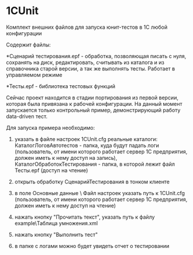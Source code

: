 1CUnit
======

Комплект внешних файлов для запуска юнит-тестов в 1С любой конфигурации

Содержит файлы:

*Сценарий тестирования.epf - обработка, позволяющая писать с нуля, сохранять на диск, редактировать, считывать из каталога и из справочника старой версии, а так же выполнять тесты. Работает в управляемом режиме

*Тесты.epf - библиотека тестовых функций

Сейчас проект находится в стадии портирования из первой версии, которая была привязана к рабочей конфигурации. На данный момент запускается только контрольный пример, демонстрирующий работу data-driven тест.

Для запуска примера необходимо:

1) указать в файле настроек 1CUnit.cfg реальные каталоги: КаталогЛоговАвтотестов - папка, куда будут падать логи (пользователь, от имени которого работает сервер 1С предприятия, должен иметь к нему доступ на запись), КаталогОбработокТестирования - папка, в которой лежит файл Тесты.epf (доступ на чтение)

2) открыть обработку СценарийТестирования в тонком клиенте

3) в поле Основные данные \ Файл настроек указать путь к 1CUnit.cfg (пользователь, от имени которого работает сервер 1С предприятия, должен иметь к нему доступ на чтение)

4) нажать кнопку "Прочитать текст", указать путь к файлу example\Таблица умножения.xml

5) нажать кнопку "Выполнить тест"

6) в папке с логами можно будет увидеть отчет о тестировании


